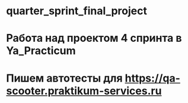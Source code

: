 # quarter_sprint_final_project
# Работа над проектом 4 спринта в Ya_Practicum
# Пишем автотесты для https://qa-scooter.praktikum-services.ru
